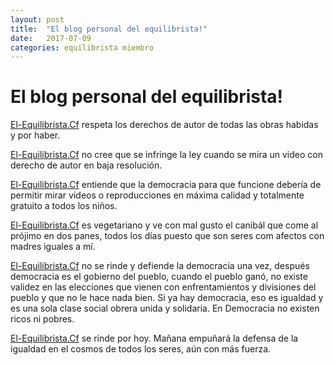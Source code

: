 ```yaml
---
layout: post
title:  "El blog personal del equilibrista!"
date:   2017-07-09 
categories: equilibrista miembro
---
```

# El blog personal del equilibrista!

[El-Equilibrista.Cf](http://el-equilibrista.cf) respeta los derechos de autor de todas las obras habidas y por haber.

[El-Equilibrista.Cf](http://el-equilibrista.cf) no cree que se infringe la ley cuando se mira un video con derecho de autor en baja resolución.

[El-Equilibrista.Cf](http://el-equilibrista.cf) entiende que la democracia para que funcione debería de permitir  mirar videos o reproducciones en máxima calidad y totalmente gratuito a todos los niños.

[El-Equilibrista.Cf](http://el-equilibrista.cf) es vegetariano y ve con mal gusto el canibál que come al prójimo en dos panes, todos los días puesto que son seres com afectos con madres iguales a mí.

[El-Equilibrista.Cf](http://el-equilibrista.cf) no se rinde y defiende la democracia una vez, después democracia es el gobierno del pueblo, cuando el pueblo ganó, no existe validez en las elecciones que vienen con enfrentamientos y divisiones del pueblo y que no le hace nada bien. Si ya hay democracia, eso es igualdad y es una sola clase social obrera unida y solidaria. En Democracia no existen ricos ni pobres.

[El-Equilibrista.Cf](http://el-equilibrista.cf) se rinde por hoy. Mañana empuñará la defensa de la igualdad en el cosmos de todos los seres, aún con más fuerza.

